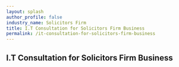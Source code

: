 ```yaml
---
layout: splash 
author_profile: false 
industry_name: Solicitors Firm
title: I.T Consultation for Solicitors Firm Business
permalink: /it-consultation-for-solicitors-firm-business
---
```


## I.T Consultation for Solicitors Firm Business
